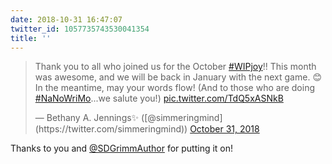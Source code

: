 ```yaml
---
date: 2018-10-31 16:47:07
twitter_id: 1057735743530041354
title: ''
---
```


<blockquote class="twitter-tweet"><p lang="en" dir="ltr">Thank you to all who joined us for the October <a href="https://twitter.com/hashtag/WIPjoy?src=hash&amp;ref_src=twsrc%5Etfw">#WIPjoy</a>!! This month was awesome, and we will be back in January with the next game. 😊 In the meantime, may your words flow! (And to those who are doing <a href="https://twitter.com/hashtag/NaNoWriMo?src=hash&amp;ref_src=twsrc%5Etfw">#NaNoWriMo</a>...we salute you!) <a href="https://t.co/TdQ5xASNkB">pic.twitter.com/TdQ5xASNkB</a></p>&mdash; Bethany A. Jennings✨ ([@simmeringmind](https://twitter.com/simmeringmind)) <a href="https://twitter.com/simmeringmind/status/1057732725858357249?ref_src=twsrc%5Etfw">October 31, 2018</a></blockquote>
<script async src="https://platform.twitter.com/widgets.js" charset="utf-8"></script>

Thanks to you and [@SDGrimmAuthor](https://twitter.com/SDGrimmAuthor) for putting it on!
